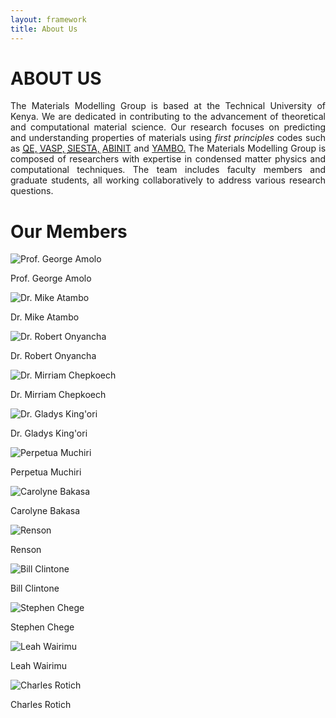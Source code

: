 ```yaml
---
layout: framework
title: About Us
---
```


<link rel="stylesheet" href="/assets/css/custom.css">

# **ABOUT US**

<p style="text-align: justify;">
    The Materials Modelling Group is based at the Technical University of Kenya.
    We are dedicated in contributing to the advancement of theoretical and computational
    material science.
    Our research focuses on predicting and understanding properties of
    materials using <i>first principles</i> codes such as
    <abbr title="Quantum ESPRESSO">
        <a href="https://www.quantum-espresso.org/" target="_blank">QE,</a>
    </abbr>
    <abbr title="Vienna Ab initio Simulation Package">
        <a href="https://www.vasp.at/" target="_blank">VASP,</a>
    </abbr>
    <abbr title="Spanish Initiative for Electronic Simulations with Thousands of Atoms">
        <a href="https://siesta-project.org/siesta/" target="_blank">SIESTA,</a>
    </abbr>
    <a href="https://abinit.github.io/abinit_web/" target="_blank">ABINIT</a> and
    <a href="https://www.yambo-code.eu/" target="_blank">YAMBO.</a>
    The Materials Modelling Group is composed of researchers with expertise in condensed matter
    physics and computational techniques. The team includes faculty members and graduate students,
    all working collaboratively to address various research questions.
</p>

# **Our Members**
<!-- ![Prof. George Amolo](/assets/images/members/amolo-go-passport.jpg) ![Dr.Mike Atambo](/assets/images/members/DrMikeAtambo.jpeg) ![Dr.Robert Onyancha](/assets/images/members/DrRobertOnyancha.jpg) ![Dr.Miriam Chepkoech](/assets/images/members/Lady.jpeg) -->

<div class="members-container">
    <div class="member">
        <img src="/assets/images/members/amolo-go-passport.jpg" alt="Prof. George Amolo" >
        <p class="member-name">Prof. George Amolo</p>
    </div>
    <!--%%%%%%%%%%%%-->
    <div class="member">
        <img src="assets/images/members/DrMikeAtambo.jpeg" alt="Dr. Mike Atambo">
        <p class="member-name">Dr. Mike Atambo</p>
    </div>
    <!--%%%%%%%%%%%%-->
    <div class="member">
        <img src="assets/images/members/DrRobertOnyancha.jpg" alt="Dr. Robert Onyancha" >
        <p class="member-name">Dr. Robert Onyancha</p>
    </div>
    <!--%%%%%%%%%%%%-->
    <div class="member">
        <img src="assets/images/members/Lady.jpeg" alt="Dr. Mirriam Chepkoech">
        <p class="member-name">Dr. Mirriam Chepkoech</p>
    </div>
     <!--%%%%%%%%%%%%-->
    <div class="member">
        <img src="assets/images/members/Lady.jpeg" alt="Dr. Gladys King'ori">
        <p class="member-name">Dr. Gladys King'ori</p>
    </div>
    <!--%%%%%%%%%%%%-->
    <div class="member">
        <img src="assets/images/members/Lady.jpeg" alt="Perpetua Muchiri">
        <p class="member-name">Perpetua Muchiri</p>
    </div>
    <!--%%%%%%%%%%%%-->
    <!--%%%%%%%%%%%%-->
    <div class="member">
        <img src="assets/images/members/Lady.jpeg" alt="Carolyne Bakasa">
        <p class="member-name">Carolyne Bakasa</p>
    </div>
    <!--%%%%%%%%%%%%-->
    <div class="member">
        <img src="assets/images/members/ManPlaceHolder.png" alt="Renson">
        <p class="member-name">Renson</p>
    </div>
    <!--%%%%%%%%%%%%-->
    <!--%%%%%%%%%%%%-->
    <div class="member">
        <img src="assets/images/members/BillOyomo.jpeg" alt="Bill Clintone">
        <p class="member-name">Bill Clintone</p>
    </div>
    <!--%%%%%%%%%%%%-->
    <div class="member">
        <img src="assets/images/members/StephenChege.jpeg" alt="Stephen Chege">
        <p class="member-name">Stephen Chege</p>
    </div>
    <!--%%%%%%%%%%%%-->
    <div class="member">
        <img src="assets/images/members/LeahWairimu.jpg" alt="Leah Wairimu">
        <p class="member-name">Leah Wairimu</p>
    </div>
    <!--%%%%%%%%%%%%-->
    <div class="member">
        <img src="assets/images/members/CharlesRotich.jpeg" alt="Charles Rotich">
        <p class="member-name">Charles Rotich</p>
    </div>
</div>
